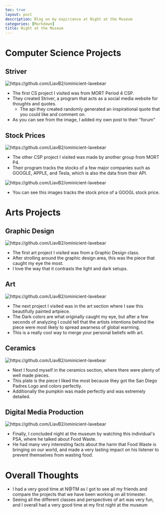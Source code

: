 ```yaml
---
toc: true
layout: post
description: Blog on my expirience at Night at the Museum
categories: [Markdown]
title: Night at the Museum 
---
```


# Computer Science Projects

## Striver
![]({{site.baseurl}}/images/forum.png "https://github.com/LiavB2/ominicient-lavebear")

- The first CS project I visited was from MORT Period 4 CSP.
- They created Striver, a program that acts as a social media website for thoughts and quotes.
    - The api they created randomly generated an inspirational quote that you could like and comment on.
- As you can see from the image, I added my own post to their "forum"

## Stock Prices
![]({{site.baseurl}}/images/eli.png "https://github.com/LiavB2/ominicient-lavebear")

- The other CSP project I visited was made by another group from MORT P4.
- Their program tracks the stocks of a few major companies such as GOOGLE, APPLE, and Tesla, which is also the data from their API.

![]({{site.baseurl}}/images/googl.png "https://github.com/LiavB2/ominicient-lavebear")

- You can see this images tracks the stock price of a GOOGL stock price.

# Arts Projects

## Graphic Design
![]({{site.baseurl}}/images/gd.png "https://github.com/LiavB2/ominicient-lavebear")

- The first art project I visited was from a Graphic Design class. 
- After strolling around the graphic design area, this was the piece that caught my eye the most.
- I love the way that it contrasts the light and dark setups.

## Art
![]({{site.baseurl}}/images/art.png "https://github.com/LiavB2/ominicient-lavebear")
 
- The next project I visited was in the art section where I saw this beautifully painted artpiece.
- The Dark colors are what originally caught my eye, but after a few seconds of analyzing I could tell that the artists intentions behind the piece were most likely to spread awarness of global warming.
- This is a really cool way to merge your personal beliefs with art.

## Ceramics
![]({{site.baseurl}}/images/ceramics.png "https://github.com/LiavB2/ominicient-lavebear")

- Next I found myself in the ceramics section, where there were plenty of well made pieces.
- This plate is the piece I liked the most because they got the San Diego Padres Logo and colors perfectly.
- Additionally the pumpkin was made perfectly and was extremely detailed.

## Digital Media Production
![]({{site.baseurl}}/images/caspian.png "https://github.com/LiavB2/ominicient-lavebear")

- Finally, I concluded night at the museum by watching this individual's PSA, where he talked about Food Waste.
- He had many very interesting facts about the harm that Food Waste is bringing on our world, and made a very lasting impact on his listener to prevent themselves from wasting food.

# Overall Thoughts
- I had a very good time at N@TM as I got to see all my friends and compare the projects that we have been working on all trimester.
- Seeing all the different classes and perspectives of art was very fun, and I overall had a very good time at my first night at the museum
